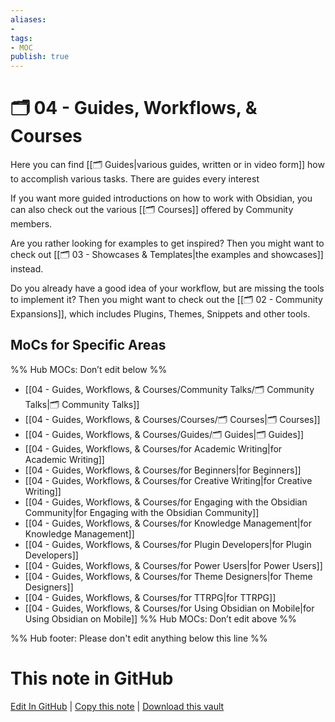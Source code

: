 ```yaml
---
aliases:
- 
tags: 
- MOC
publish: true
---
```


# 🗂️ 04 - Guides, Workflows, & Courses

Here you can find [[🗂️ Guides|various guides, written or in video form]] how to accomplish various tasks. There are guides every interest

If you want more guided introductions on how to work with Obsidian, you can also check out the various [[🗂️ Courses]] offered by Community members.

Are you rather looking for examples to get inspired? Then you might want to check out [[🗂️ 03 - Showcases & Templates|the examples and showcases]] instead. 

Do you already have a good idea of your workflow, but are missing the tools to implement it? Then you might want to check out the [[🗂️ 02 - Community Expansions]], which includes Plugins, Themes, Snippets and other tools.

## MoCs for Specific Areas

%% Hub MOCs: Don’t edit below  %%
-  [[04 - Guides, Workflows, & Courses/Community Talks/🗂️ Community Talks|🗂️ Community Talks]]
-  [[04 - Guides, Workflows, & Courses/Courses/🗂️ Courses|🗂️ Courses]]
-  [[04 - Guides, Workflows, & Courses/Guides/🗂️ Guides|🗂️ Guides]]
-  [[04 - Guides, Workflows, & Courses/for Academic Writing|for Academic Writing]]
-  [[04 - Guides, Workflows, & Courses/for Beginners|for Beginners]]
-  [[04 - Guides, Workflows, & Courses/for Creative Writing|for Creative Writing]]
-  [[04 - Guides, Workflows, & Courses/for Engaging with the Obsidian Community|for Engaging with the Obsidian Community]]
-  [[04 - Guides, Workflows, & Courses/for Knowledge Management|for Knowledge Management]]
-  [[04 - Guides, Workflows, & Courses/for Plugin Developers|for Plugin Developers]]
-  [[04 - Guides, Workflows, & Courses/for Power Users|for Power Users]]
-  [[04 - Guides, Workflows, & Courses/for Theme Designers|for Theme Designers]]
-  [[04 - Guides, Workflows, & Courses/for TTRPG|for TTRPG]]
-  [[04 - Guides, Workflows, & Courses/for Using Obsidian on Mobile|for Using Obsidian on Mobile]]
%% Hub MOCs: Don’t edit above  %%

%% Hub footer: Please don't edit anything below this line %%

# This note in GitHub

<span class="git-footer">[Edit In GitHub](https://github.dev/obsidian-community/obsidian-hub/blob/main/04%20-%20Guides%2C%20Workflows%2C%20%26%20Courses/%F0%9F%97%82%EF%B8%8F%2004%20-%20Guides%2C%20Workflows%2C%20%26%20Courses.md "git-hub-edit-note") | [Copy this note](https://raw.githubusercontent.com/obsidian-community/obsidian-hub/main/04%20-%20Guides%2C%20Workflows%2C%20%26%20Courses/%F0%9F%97%82%EF%B8%8F%2004%20-%20Guides%2C%20Workflows%2C%20%26%20Courses.md "git-hub-copy-note") | [Download this vault](https://github.com/obsidian-community/obsidian-hub/archive/refs/heads/main.zip "git-hub-download-vault") </span>
